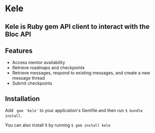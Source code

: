 # Kele

## Kele is Ruby gem API client to interact with the Bloc API

## Features
- Access mentor availability
- Retrieve roadmaps and checkpoints
- Retrieve messages, respond to existing messages, and create a new message thread
- Submit checkpoints

## Installation
Add ` gem 'kele'` to your application's Gemfile and then run `$ bundle install`.

You can also install it by running `$ gem install kele`
